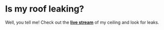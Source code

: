 # Is my roof leaking?
Well, you tell me! Check out the **[live stream](https://jaqarrick.github.io/ismyroofleaking/)** of my ceiling and look for leaks.
